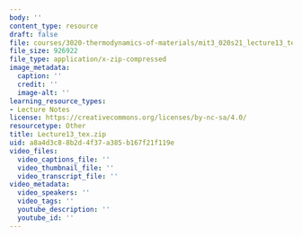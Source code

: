 ```yaml
---
body: ''
content_type: resource
draft: false
file: courses/3020-thermodynamics-of-materials/mit3_020s21_lecture13_tex.zip
file_size: 926922
file_type: application/x-zip-compressed
image_metadata:
  caption: ''
  credit: ''
  image-alt: ''
learning_resource_types:
- Lecture Notes
license: https://creativecommons.org/licenses/by-nc-sa/4.0/
resourcetype: Other
title: Lecture13_tex.zip
uid: a8a4d3c8-8b2d-4f37-a385-b167f21f119e
video_files:
  video_captions_file: ''
  video_thumbnail_file: ''
  video_transcript_file: ''
video_metadata:
  video_speakers: ''
  video_tags: ''
  youtube_description: ''
  youtube_id: ''
---
```

